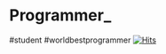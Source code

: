# Programmer_
#student #worldbestprogrammer
[![Hits](https://hits.seeyoufarm.com/api/count/incr/badge.svg?url=https%3A%2F%2Fgithub.com%2Fgjbae1212%2Fhit-counter&count_bg=%2379C83D&title_bg=%23555555&icon=&icon_color=%23BA4040&title=Programer&edge_flat=false)](https://hits.seeyoufarm.com)
